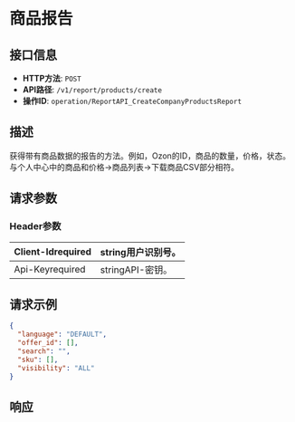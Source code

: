 # 商品报告

## 接口信息

- **HTTP方法**: `POST`
- **API路径**: `/v1/report/products/create`
- **操作ID**: `operation/ReportAPI_CreateCompanyProductsReport`

## 描述

获得带有商品数据的报告的方法。例如，Ozon的ID，商品的数量，价格，状态。
与个人中心中的商品和价格→商品列表→下载商品CSV部分相符。

## 请求参数

### Header参数

| Client-Idrequired | string用户识别号。 |
|---|---|
| Api-Keyrequired | stringAPI-密钥。 |

## 请求示例

```json
{
  "language": "DEFAULT",
  "offer_id": [],
  "search": "",
  "sku": [],
  "visibility": "ALL"
}
```

## 响应

